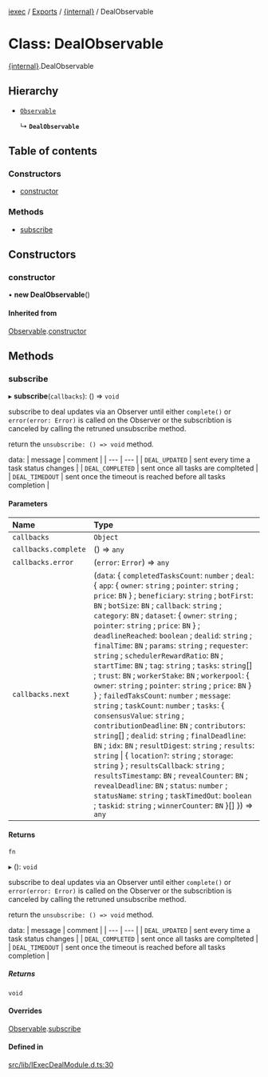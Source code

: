 [iexec](../README.md) / [Exports](../modules.md) / [{internal}](../modules/internal_.md) / DealObservable

# Class: DealObservable

[{internal}](../modules/internal_.md).DealObservable

## Hierarchy

- [`Observable`](internal_.Observable.md)

  ↳ **`DealObservable`**

## Table of contents

### Constructors

- [constructor](internal_.DealObservable.md#constructor)

### Methods

- [subscribe](internal_.DealObservable.md#subscribe)

## Constructors

### constructor

• **new DealObservable**()

#### Inherited from

[Observable](internal_.Observable.md).[constructor](internal_.Observable.md#constructor)

## Methods

### subscribe

▸ **subscribe**(`callbacks`): () => `void`

subscribe to deal updates via an Observer until either `complete()` or `error(error: Error)` is called on the Observer or the subscribtion is canceled by calling the retruned unsubscribe method.

return the `unsubscribe: () => void` method.

data:
| message | comment |
| --- | --- |
| `DEAL_UPDATED` | sent every time a task status changes |
| `DEAL_COMPLETED` | sent once all tasks are complteted |
| `DEAL_TIMEDOUT` | sent once the timeout is reached before all tasks completion |

#### Parameters

| Name | Type |
| :------ | :------ |
| `callbacks` | `Object` |
| `callbacks.complete` | () => `any` |
| `callbacks.error` | (`error`: `Error`) => `any` |
| `callbacks.next` | (`data`: { `completedTasksCount`: `number` ; `deal`: { `app`: { `owner`: `string` ; `pointer`: `string` ; `price`: `BN`  } ; `beneficiary`: `string` ; `botFirst`: `BN` ; `botSize`: `BN` ; `callback`: `string` ; `category`: `BN` ; `dataset`: { `owner`: `string` ; `pointer`: `string` ; `price`: `BN`  } ; `deadlineReached`: `boolean` ; `dealid`: `string` ; `finalTime`: `BN` ; `params`: `string` ; `requester`: `string` ; `schedulerRewardRatio`: `BN` ; `startTime`: `BN` ; `tag`: `string` ; `tasks`: `string`[] ; `trust`: `BN` ; `workerStake`: `BN` ; `workerpool`: { `owner`: `string` ; `pointer`: `string` ; `price`: `BN`  }  } ; `failedTaksCount`: `number` ; `message`: `string` ; `taskCount`: `number` ; `tasks`: { `consensusValue`: `string` ; `contributionDeadline`: `BN` ; `contributors`: `string`[] ; `dealid`: `string` ; `finalDeadline`: `BN` ; `idx`: `BN` ; `resultDigest`: `string` ; `results`: `string` \| { `location?`: `string` ; `storage`: `string`  } ; `resultsCallback`: `string` ; `resultsTimestamp`: `BN` ; `revealCounter`: `BN` ; `revealDeadline`: `BN` ; `status`: `number` ; `statusName`: `string` ; `taskTimedOut`: `boolean` ; `taskid`: `string` ; `winnerCounter`: `BN`  }[]  }) => `any` |

#### Returns

`fn`

▸ (): `void`

subscribe to deal updates via an Observer until either `complete()` or `error(error: Error)` is called on the Observer or the subscribtion is canceled by calling the retruned unsubscribe method.

return the `unsubscribe: () => void` method.

data:
| message | comment |
| --- | --- |
| `DEAL_UPDATED` | sent every time a task status changes |
| `DEAL_COMPLETED` | sent once all tasks are complteted |
| `DEAL_TIMEDOUT` | sent once the timeout is reached before all tasks completion |

##### Returns

`void`

#### Overrides

[Observable](internal_.Observable.md).[subscribe](internal_.Observable.md#subscribe)

#### Defined in

[src/lib/IExecDealModule.d.ts:30](https://github.com/iExecBlockchainComputing/iexec-sdk/blob/7feaf0f/src/lib/IExecDealModule.d.ts#L30)
